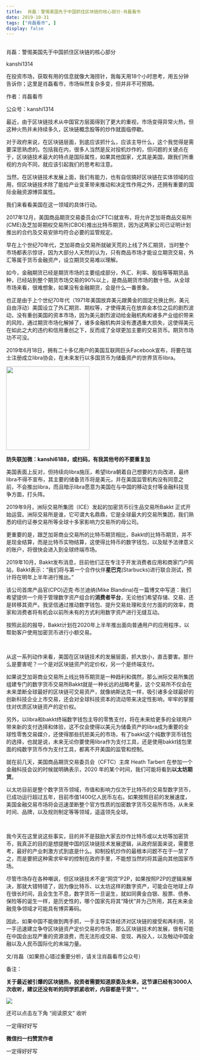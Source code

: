```yaml
---
title:  肖磊：警惕美国先于中国抓住区块链的核心部分-肖磊看市
date: 2019-10-31
tags: ["肖磊看市", ]
display: false
---
```



## 



肖磊：警惕美国先于中国抓住区块链的核心部分




kanshi1314




在投资市场，获取有用的信息就像大海捞针，我每天用18个小时思考，用五分钟告诉你；这里是肖磊看市，市场纵然复杂多变，但并非不可预期。


作者：肖磊看市

公众号：kanshi1314



最近，由于区块链技术从中国官方层面得到了更大的重视，市场变得异常火热，但这种火热并未持续多久，区块链概念股等的炒作就面临停歇。



对于政府来说，在区块链层面，到底应该抓什么，应该主导什么，这个我觉得是需要深思熟虑的。包括我在内，很多人当然是反对投机炒作的，但问题的关键点在于，区块链技术最大的特点是国际属性，如果其他国家，尤其是美国，跟我们所重视的方向不同，就应该引起我们的思考和注意。



当然，在区块链技术发展上面，我们有能力，也有自信搞好区块链在实体领域的应用，但区块链技术除了能给产业变革带来推动和决定性作用之外，还拥有重要的国际金融资源博弈属性。



我们来看看美国在这一领域的具体行动。



2017年12月，美国商品期货交易委员会(CFTC)就宣布，将允许芝加哥商品交易所(CME)及芝加哥期权交易所(CBOE)推出比特币期货，因为这两家公司已证明计划推出的合约及交易安排均符合必要的监管规定。



早在上个世纪70年代，芝加哥商业交易所就破天荒的上线了外汇期货，当时整个市场都表示惊讶，因为大部分人天然的认为，只有商品市场才能设立期货交易，外汇等属于货币金融资产，设立期货交易难以理解。



如今，金融期货已经是期货市场的主要组成部分，外汇、利率、股指等等期货品种，已经站到整个期货市场交易的90%以上，是商品期货市场的数十倍。从全球市场来看，很难想象，如果没有金融期货，会是什么一番景象。



也正是由于上个世纪70年代（1971年美国放弃美元跟黄金的固定兑换比例，美元自由浮动）美国设立了外汇期货、期权等，才使得美元在放弃金本位之后的剧烈波动，没有重创美国的资本市场，因为美元剧烈波动给金融机构和诸多产业组织带来的风险，通过期货市场化解掉了，诸多金融机构并没有遭遇重大损失，这使得美元在如此之大的违约和信用重创之下，反而成了全球更加主要的交易货币。期货市场功不可没。



2019年6月18日，拥有二十多亿用户的美国互联网巨头Facebook宣布，将要在瑞士注册成立libra协会，在未来发行以多国货币为储备资产的世界货币libra。



<img class="rich_pages" data-copyright="0" data-ratio="1" data-s="300,640" src="https://mmbiz.qpic.cn/mmbiz_jpg/rIYcHn0KrPQxE6zMiarib0VYKnt94Md6MMtJIw6YEwy8maoZPYfqopnlsqVs55Vz3JiaQIS7PZ1rg8lrYVngiaw9CQ/640?wx_fmt=jpeg" data-type="jpeg" data-w="430" style="height: 224px;width: 224px;"/>

**防失联加微：kanshi6188，或扫码，有我其他号的不要重复加**



美国表面上反对，但持续向libra施压，希望libra朝着自己想要的方向改进，最终libra不得不宣布，其主要的储备货币将是美元，并在美国监管机构没有同意之前，不会推出libra，而且暗示libra愿意为美国在与中国的移动支付等金融科技竞争方面，打头阵。



2019年9月，洲际交易所集团（ICE）发起的加密货币衍生品交易所Bakkt 正式开始运营。洲际交易所是谁，它可谓大名鼎鼎，它是全球最大的交易所集团，我们熟悉的纽约证券交易所等全球十多家影响力交易所的母公司。



更重要的是，跟芝加哥商业交易所的比特币期货相比，Bakkt的比特币期货，并不是现金结算，而是比特币实物结算，这使得比特币的数字钱包，以及赋予法律意义的账户，将很快会进入到全球终端市场。



2019年10月，Bakkt发布消息，目前他们正在专注于开发消费者应用和商家门户网站，Bakkt表示：“我们将与第一个合作伙伴**星巴克**(Starbucks)进行联合测试，预计将在明年上半年进行推出。”



该公司首席产品官(CPO)迈克·布兰迪纳(Mike Blandina)在一篇博文中写道：我们希望提供一个用于管理数字资产组合的**消费者平台**，无论他们希望存储、交易、还是转移其资产。我坚信通过推动数字钱包、提升交易处理和支付方面的的效率，商家和消费者将有机会以前所未有的方式利用数字资产进行无缝互动。



按照此前的报导，Bakkt计划在2020年上半年推出面向普通用户的应用程序，以帮助客户使用加密货币进行小额交易。

&nbsp;

从这一系列动作来看，美国在区块链技术的发展层面，抓大放小，直击要害。那什么是要害呢？一个是对区块链资产的定价权，另一个是终端支付。



如果说芝加哥商业交易所上线比特币期货是一种趋利和偶然，那么洲际交易所集团组建专门的数字货币交易所Bakkt就是一种长远的战略考量，这个交易所不仅会在未来垄断全球最好的区块链可交易资产，就像纳斯达克一样，吸引诸多全球最好的创新科技企业上市交易，还会对全球科技资本的流动带来决定性影响，牢牢的掌握住对优质区块链资产的定价权。



另外，以libra和bakkt终端数字钱包主导的零售支付，将在未来给更多的全球用户带来新的支付选择和体验，这不仅会使得以美元为储备资产的libra成为重要的全球性零售交易媒介，还使得那些抗拒美元的市场，有了bakkt这个纯数字货币钱包的选择，也就是说，未来无论你要使用libra作为支付工具，还是使用bakkt钱包里面的纯数字货币作为支付工具，都离不开美国的监管和控制。



就在前几天，美国商品期货交易委员会（CFTC）主席 Heath Tarbert 在参加一个金融科技会议的时候就明确表示，2020 年的某个时间，我们可能将看到**以太坊期货**。



以太坊目前是整个数字货币领域，市值和影响力仅次于比特币的交易型数字货币，已成功运行超过五年，目前市值1400亿人民币左右。如果按照目前的发展速度，美国金融交易市场将会迅速垄断整个官方性质的加密数字货币交易所市场，从未来时间、品牌，以及规则制定等等领域，遥遥领先全球。

&nbsp;

我今天在这里说这些事实，目的并不是鼓励大家去炒作比特币或以太坊等加密货币，我真正的目的是想提醒中国的区块链技术发展逻辑，从政府层面来说，需要思考，最好的产业刺激方式到底是什么。抑制投机炒作的最根本问题不在于一禁了之，而是要把这种需求牢牢的控制在政府手里，不能想当然的将其逼向其他国家市场。



尽管市场存在各种嘲讽，但区块链技术不是“网贷”P2P，如果按照P2P的逻辑来解决，那就大错特错了，因为像比特币、以太坊这样的数字资产，可能会在地球上存在很长时间，且会生生不息，数字货币一旦诞生，就如同黄金白银、股票、债券、保险等的诞生一样，是历史性的，哪个国家先将其“降伏”并为己所用，其在未来金融竞争领域才可能具有博弈筹码。



因此，如果中国不能做到两手抓，一手主导实体经济对区块链的接受和再利用，另一手迅速建立争夺区块链资产定价交易的市场，那么区块链技术的发展，很有可能在中国会出现严重的资源浪费，而无法形成交易、变现、再投入，以及触动中国金融以及人民币国际化的末端力量。



文/肖磊（如果担心错过重要分析，请关注肖磊看市公众号）



备注：

**关于最近被引爆的区块链热，投资者需要知道原委及未来，这节课已经有3000人次收听，建议还没有听的同学抓紧收听，内容都是干货****。**



<img class="rich_pages" data-ratio="1.7786666666666666" data-s="300,640" src="https://mmbiz.qpic.cn/mmbiz_jpg/rIYcHn0KrPSjbWBsApribATiad3O2zVbWbeHz5gNBBWngWJ6GibWZIylZlicMMia8PhwjCMYBUIxnXoFejwoKEppv5Q/640?wx_fmt=jpeg" data-type="jpeg" data-w="750"/>

还可以点击左下角&nbsp;“阅读原文”&nbsp;收听

一定得好好写


**微信扫一扫赞赏作者**






一定得好好写